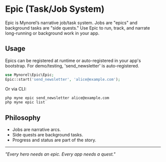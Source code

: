 # Epic (Task/Job System)

Epic is Mynorel’s narrative job/task system. Jobs are "epics" and background tasks are "side quests." Use Epic to run, track, and narrate long-running or background work in your app.

## Usage


Epics can be registered at runtime or auto-registered in your app's bootstrap. For demo/testing, 'send_newsletter' is auto-registered.

```php
use Mynorel\Epic\Epic;
Epic::start('send_newsletter', 'alice@example.com');
```

Or via CLI:
```bash
php myne epic send_newsletter alice@example.com
php myne epic list
```

## Philosophy
- Jobs are narrative arcs.
- Side quests are background tasks.
- Progress and status are part of the story.

---
*"Every hero needs an epic. Every app needs a quest."*
